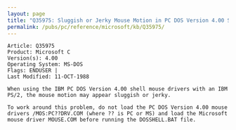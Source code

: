 ```yaml
---
layout: page
title: "Q35975: Sluggish or Jerky Mouse Motion in PC DOS Version 4.00 Shell"
permalink: /pubs/pc/reference/microsoft/kb/Q35975/
---
```


	Article: Q35975
	Product: Microsoft C
	Version(s): 4.00
	Operating System: MS-DOS
	Flags: ENDUSER |
	Last Modified: 11-OCT-1988
	
	When using the IBM PC DOS Version 4.00 shell mouse drivers with an IBM
	PS/2, the mouse motion may appear sluggish or jerky.
	
	To work around this problem, do not load the PC DOS Version 4.00 mouse
	drivers /MOS:PC??DRV.COM (where ?? is PC or MS) and load the Microsoft
	mouse driver MOUSE.COM before running the DOSSHELL.BAT file.
